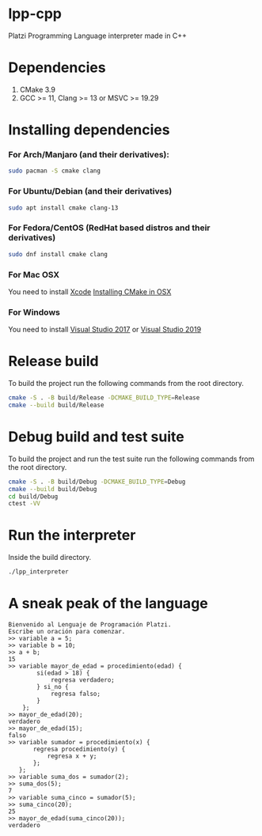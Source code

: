 # lpp-cpp
Platzi Programming Language interpreter made in C++

# Dependencies
1. CMake 3.9
2. GCC >= 11, Clang >= 13 or MSVC >= 19.29

# Installing dependencies
### For Arch/Manjaro (and their derivatives):
```bash
sudo pacman -S cmake clang
```

### For Ubuntu/Debian (and their derivatives)
```bash
sudo apt install cmake clang-13
```
### For Fedora/CentOS (RedHat based distros and their derivatives)
```bash
sudo dnf install cmake clang
```
### For Mac OSX
You need to install [Xcode](https://developer.apple.com/xcode/ "Xcode")
[Installing CMake in OSX](https://macappstore.org/cmake/ "CMake")
### For Windows
You need to install [Visual Studio 2017](https://visualstudio.microsoft.com/es/vs/older-downloads/ "Visual Studio 2017") or [Visual Studio 2019](https://visualstudio.microsoft.com/es/vs/whatsnew/ "Visual Studio 2019")

# Release build
To build the project run the following commands from the root directory.
```bash
cmake -S . -B build/Release -DCMAKE_BUILD_TYPE=Release
cmake --build build/Release
```
# Debug build and test suite

To build the project and run the test suite run the following commands from
the root directory.

```bash
cmake -S . -B build/Debug -DCMAKE_BUILD_TYPE=Debug
cmake --build build/Debug
cd build/Debug
ctest -VV
```
# Run the interpreter
Inside the build directory.
```bash
./lpp_interpreter
```

# A sneak peak of the language
```
Bienvenido al Lenguaje de Programación Platzi.
Escribe un oración para comenzar.
>> variable a = 5;
>> variable b = 10;
>> a + b;
15
>> variable mayor_de_edad = procedimiento(edad) {
        si(edad > 18) {
            regresa verdadero;
        } si_no {
            regresa falso;
        }
    };
>> mayor_de_edad(20);
verdadero
>> mayor_de_edad(15);
falso
>> variable sumador = procedimiento(x) {
       regresa procedimiento(y) {
           regresa x + y;
       };
   };
>> variable suma_dos = sumador(2);
>> suma_dos(5);
7
>> variable suma_cinco = sumador(5);
>> suma_cinco(20);
25
>> mayor_de_edad(suma_cinco(20));
verdadero
```
